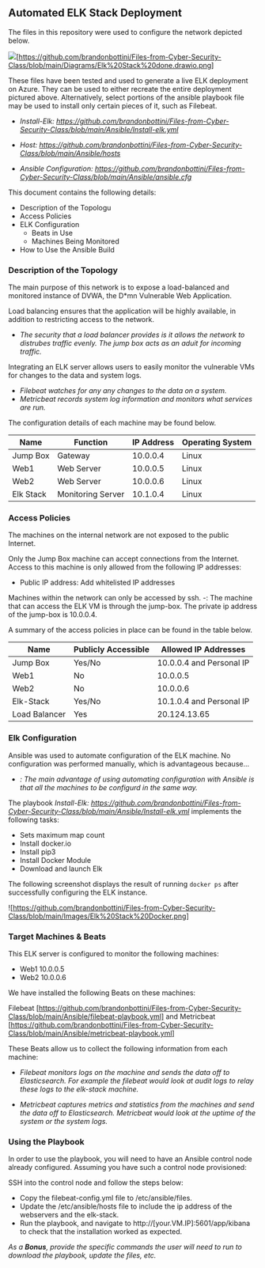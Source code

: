## Automated ELK Stack Deployment

The files in this repository were used to configure the network depicted below.

![](Images/diagram_filename.png)[https://github.com/brandonbottini/Files-from-Cyber-Security-Class/blob/main/Diagrams/Elk%20Stack%20done.drawio.png]


These files have been tested and used to generate a live ELK deployment on Azure. They can be used to either recreate the entire deployment pictured above. Alternatively, select portions of the ansible playbook file may be used to install only certain pieces of it, such as Filebeat.

  - _Install-Elk: https://github.com/brandonbottini/Files-from-Cyber-Security-Class/blob/main/Ansible/Install-elk.yml_

  - _Host: https://github.com/brandonbottini/Files-from-Cyber-Security-Class/blob/main/Ansible/hosts_

  - _Ansible Configuration: https://github.com/brandonbottini/Files-from-Cyber-Security-Class/blob/main/Ansible/ansible.cfg_

This document contains the following details:
- Description of the Topologu
- Access Policies
- ELK Configuration
  - Beats in Use
  - Machines Being Monitored
- How to Use the Ansible Build


### Description of the Topology

The main purpose of this network is to expose a load-balanced and monitored instance of DVWA, the D*mn Vulnerable Web Application.

Load balancing ensures that the application will be highly available, in addition to restricting access to the network.
- _The security that a load balancer provides is it allows the network to distrubes traffic evenly. The jump box acts as an aduit for incoming traffic._

Integrating an ELK server allows users to easily monitor the vulnerable VMs for changes to the data and system logs.
- _Filebeat watches for any any changes to the data on a system._
- _Metricbeat records system log information and monitors what services are run._

The configuration details of each machine may be found below.

| Name      | Function          | IP Address | Operating System |
|-----------|-------------------|------------|------------------|
| Jump Box  | Gateway           | 10.0.0.4   | Linux            |
| Web1      | Web Server        | 10.0.0.5   | Linux            |
| Web2      | Web Server        | 10.0.0.6   | Linux            |
| Elk Stack | Monitoring Server | 10.1.0.4   | Linux            |

### Access Policies

The machines on the internal network are not exposed to the public Internet. 

Only the Jump Box machine can accept connections from the Internet. Access to this machine is only allowed from the following IP addresses: 
- Public IP address: Add whitelisted IP addresses

Machines within the network can only be accessed by ssh.
-: The machine that can access the ELK VM is through the jump-box. The private ip address of the jump-box is 10.0.0.4.

A summary of the access policies in place can be found in the table below.

| Name          | Publicly Accessible | Allowed IP Addresses     |
|---------------|---------------------|--------------------------|
| Jump Box      | Yes/No              | 10.0.0.4 and Personal IP |
| Web1          | No                  | 10.0.0.5                 |
| Web2          | No                  | 10.0.0.6                 |
| Elk-Stack     | Yes/No              | 10.1.0.4 and Personal IP |
| Load Balancer | Yes                 | 20.124.13.65             |
### Elk Configuration

Ansible was used to automate configuration of the ELK machine. No configuration was performed manually, which is advantageous because...
- _: The main advantage of using automating configuration with Ansible is that all the machines to be configurd in the same way._

The playbook _Install-Elk: https://github.com/brandonbottini/Files-from-Cyber-Security-Class/blob/main/Ansible/Install-elk.yml_ implements the following tasks:
- Sets maximum map count
- Install docker.io
- Install pip3
- Install Docker Module
- Download and launch Elk

The following screenshot displays the result of running `docker ps` after successfully configuring the ELK instance.

![https://github.com/brandonbottini/Files-from-Cyber-Security-Class/blob/main/Images/Elk%20Stack%20Docker.png]

### Target Machines & Beats
This ELK server is configured to monitor the following machines:
- Web1 10.0.0.5
- Web2 10.0.0.6

We have installed the following Beats on these machines:

Filebeat [https://github.com/brandonbottini/Files-from-Cyber-Security-Class/blob/main/Ansible/filebeat-playbook.yml] and Metricbeat [https://github.com/brandonbottini/Files-from-Cyber-Security-Class/blob/main/Ansible/metricbeat-playbook.yml]

These Beats allow us to collect the following information from each machine:
- _Filebeat monitors logs on the machine and sends the data off to Elasticsearch. For example the filebeat would look at audit logs to relay these logs to the elk-stack machine._

- _Metricbeat captures metrics and statistics from the machines and send the data off to Elasticsearch. Metricbeat would look at the uptime of the system or the system logs._

### Using the Playbook
In order to use the playbook, you will need to have an Ansible control node already configured. Assuming you have such a control node provisioned: 

SSH into the control node and follow the steps below:
- Copy the filebeat-config.yml file to /etc/ansible/files.
- Update the /etc/ansible/hosts file to include the ip address of the webservers and the elk-stack. 
- Run the playbook, and navigate to http://[your.VM.IP]:5601/app/kibana to check that the installation worked as expected.


_As a **Bonus**, provide the specific commands the user will need to run to download the playbook, update the files, etc._
